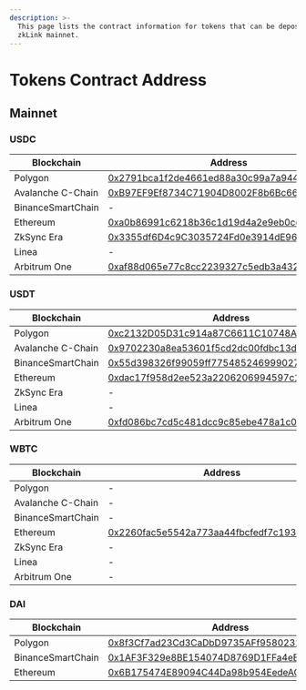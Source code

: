 ```yaml
---
description: >-
  This page lists the contract information for tokens that can be deposited to
  zkLink mainnet.
---
```


# Tokens Contract Address

## Mainnet

### USDC

<table data-full-width="false"><thead><tr><th>Blockchain</th><th>Address</th><th>Decimals</th></tr></thead><tbody><tr><td>Polygon</td><td><a href="https://polygonscan.com/token/0x2791bca1f2de4661ed88a30c99a7a9449aa84174">0x2791bca1f2de4661ed88a30c99a7a9449aa84174</a></td><td>6</td></tr><tr><td>Avalanche C-Chain</td><td><a href="https://snowtrace.io/token/0xB97EF9Ef8734C71904D8002F8b6Bc66Dd9c48a6E">0xB97EF9Ef8734C71904D8002F8b6Bc66Dd9c48a6E</a></td><td>6</td></tr><tr><td>BinanceSmartChain</td><td>-</td><td></td></tr><tr><td>Ethereum</td><td><a href="https://etherscan.io/token/0xa0b86991c6218b36c1d19d4a2e9eb0ce3606eb48">0xa0b86991c6218b36c1d19d4a2e9eb0ce3606eb48</a></td><td>6</td></tr><tr><td>ZkSync Era</td><td><a href="https://explorer.zksync.io/address/0x3355df6D4c9C3035724Fd0e3914dE96A5a83aaf4">0x3355df6D4c9C3035724Fd0e3914dE96A5a83aaf4</a></td><td>6</td></tr><tr><td>Linea</td><td>-</td><td>-</td></tr><tr><td>Arbitrum One</td><td><a href="https://arbiscan.io/token/0xaf88d065e77c8cc2239327c5edb3a432268e5831">0xaf88d065e77c8cc2239327c5edb3a432268e5831</a></td><td>6</td></tr></tbody></table>

### USDT

| Blockchain        | Address                                                                                                                | Decimals |
| ----------------- | ---------------------------------------------------------------------------------------------------------------------- | -------- |
| Polygon           | [0xc2132D05D31c914a87C6611C10748AEb04B58e8F](https://polygonscan.com/token/0xc2132D05D31c914a87C6611C10748AEb04B58e8F) | 6        |
| Avalanche C-Chain | [0x9702230a8ea53601f5cd2dc00fdbc13d4df4a8c7](https://snowtrace.io/token/0x9702230a8ea53601f5cd2dc00fdbc13d4df4a8c7)    | 6        |
| BinanceSmartChain | [0x55d398326f99059ff775485246999027b3197955](https://bscscan.com/token/0x55d398326f99059ff775485246999027b3197955)     | 18       |
| Ethereum          | [0xdac17f958d2ee523a2206206994597c13d831ec7](https://etherscan.io/token/0xdac17f958d2ee523a2206206994597c13d831ec7)    | 6        |
| ZkSync Era        | -                                                                                                                      | -        |
| Linea             | -                                                                                                                      | -        |
| Arbitrum One      | [0xfd086bc7cd5c481dcc9c85ebe478a1c0b69fcbb9](https://arbiscan.io/token/0xfd086bc7cd5c481dcc9c85ebe478a1c0b69fcbb9)     | 6        |

### WBTC

| Blockchain        | Address                                                                                                             | Decimals |
| ----------------- | ------------------------------------------------------------------------------------------------------------------- | -------- |
| Polygon           | -                                                                                                                   |          |
| Avalanche C-Chain | -                                                                                                                   |          |
| BinanceSmartChain | -                                                                                                                   |          |
| Ethereum          | [0x2260fac5e5542a773aa44fbcfedf7c193bc2c599](https://etherscan.io/token/0x2260fac5e5542a773aa44fbcfedf7c193bc2c599) | 8        |
| ZkSync Era        | -                                                                                                                   |          |
| Linea             | -                                                                                                                   | -        |
| Arbitrum One      | -                                                                                                                   |          |

### DAI

| Blockchain        | Address                                                                                                                | Decimals |
| ----------------- | ---------------------------------------------------------------------------------------------------------------------- | -------- |
| Polygon           | [0x8f3Cf7ad23Cd3CaDbD9735AFf958023239c6A063](https://polygonscan.com/token/0x8f3cf7ad23cd3cadbd9735aff958023239c6a063) | 18       |
| BinanceSmartChain | [0x1AF3F329e8BE154074D8769D1FFa4eE058B1DBc3](https://bscscan.com/token/0x1af3f329e8be154074d8769d1ffa4ee058b1dbc3)     | 18       |
| Ethereum          | [0x6B175474E89094C44Da98b954EedeAC495271d0F](https://etherscan.io/token/0x6b175474e89094c44da98b954eedeac495271d0f)    | 18       |
